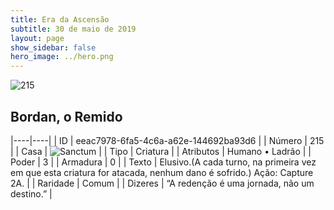```yaml
---
title: Era da Ascensão
subtitle: 30 de maio de 2019
layout: page
show_sidebar: false
hero_image: ../hero.png
---
```


![215](https://cdn.keyforgegame.com/media/card_front/pt/435_215_XR2C29H6MC6V_pt.png)

## Bordan, o Remido

|----|----|
| ID | eeac7978-6fa5-4c6a-a62e-144692ba93d6 |
| Número | 215 |
| Casa | ![Sanctum](https://archonarcana.com/images/thumb/c/c7/Sanctum.png/22px-Sanctum.png "Santuário") |
| Tipo | Criatura |
| Atributos | Humano • Ladrão |
| Poder | 3 |
| Armadura | 0 |
| Texto | Elusivo.(A cada turno, na primeira vez em que esta criatura for atacada, nenhum dano é sofrido.) Ação: Capture 2A. |
| Raridade | Comum |
| Dizeres | “A redenção é uma jornada, não um destino.” |
